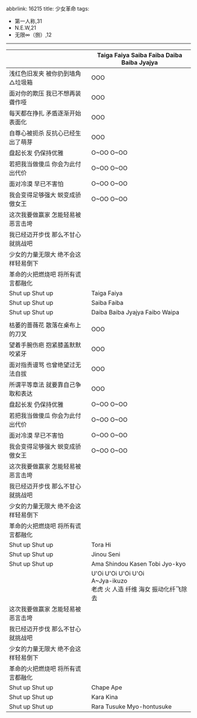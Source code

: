abbrlink: 16215
title: 少女革命
tags:
  - 第一人称,31
  - N.E.W,21
  - 无限∞（捌）,12
---
|      |Taiga Faiya Saiba Faiba Daiba Baiba Jyajya|
|--|--|
|浅红色旧发夹 被你扔到墙角△垃圾箱|OOO|
|面对你的欺压 我已不想再装聋作哑|OOO|
|每天都在挣扎 矛盾逐渐开始表面化|OOO|
|自尊心被扼杀 反抗心已经生出了萌芽|OOO|
|盘起长发 仍保持优雅|O~OO O~OO|
|若把我当做傻瓜 你会为此付出代价|O~OO O~OO|
|面对冷漠 早已不害怕|O~OO O~OO|
|我会变得足够强大 蜕变成骄傲女王|O~OO O~OO|
|这次我要做赢家 怎能轻易被恶言击垮|      |
|我已经迈开步伐 那么不甘心就挑战吧|      |
|少女的力量无限大 绝不会这样轻易倒下|      |
|革命的火把燃烧吧 将所有谎言都融化|      |
|Shut up Shut up|Taiga Faiya|
|Shut up Shut up|Saiba Faiba|
|Shut up Shut up|Daiba Baiba Jyajya Faibo Waipa|
|      |      |
|枯萎的蔷薇花 散落在桌布上的刀叉|OOO|
|望着手腕伤疤 抱紧膝盖默默咬紧牙|OOO|
|面对指责谩骂 也曾绝望过无法自拔|OOO|
|所谓平等章法 就要靠自己争取和表达|OOO|
|盘起长发 仍保持优雅|O~OO O~OO|
|若把我当做傻瓜 你会为此付出代价|O~OO O~OO|
|面对冷漠 早已不害怕|O~OO O~OO|
|我会变得足够强大 蜕变成骄傲女王|O~OO O~OO|
|这次我要做赢家 怎能轻易被恶言击垮|      |
|我已经迈开步伐 那么不甘心就挑战吧|      |
|少女的力量无限大 绝不会这样轻易倒下|      |
|革命的火把燃烧吧 将所有谎言都融化|      |
|Shut up Shut up|Tora Hi|
|Shut up Shut up|Jinou Seni|
|Shut up Shut up|Ama Shindou Kasen Tobi Jyo-kyo|
|      |U'Oi U'Oi U'Oi U'Oi<br>A~Jya-ikuzo<br>老虎 火 人造 纤维 海女 振动化纤飞除去|
|这次我要做赢家 怎能轻易被恶言击垮|      |
|我已经迈开步伐 那么不甘心就挑战吧|      |
|少女的力量无限大 绝不会这样轻易倒下|      |
|革命的火把燃烧吧 将所有谎言都融化|      |
|Shut up Shut up|Chape Ape|
|Shut up Shut up|Kara Kina|
|Shut up Shut up|Rara Tusuke Myo-hontusuke|
